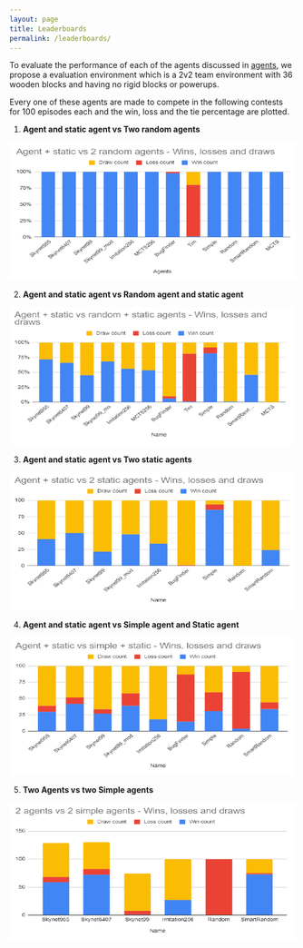 ```yaml
---
layout: page
title: Leaderboards
permalink: /leaderboards/
---
```


To evaluate the performance of each of the agents discussed in [agents](/agents/), we propose a evaluation environment which is a 2v2 team environment with 36 wooden blocks and having no rigid blocks or powerups.

Every one of these agents are made to compete in the following contests for 100 episodes each and the win, loss and the tie percentage are plotted.

1. **Agent and static agent vs Two random agents**

![](/images/res_1.png)

2. **Agent and static agent vs Random agent and static agent**

![](/images/res_2.png)

3. **Agent and static agent vs Two static agents**

![](/images/res_3.png)

4. **Agent and static agent vs Simple agent and Static agent**

![](/images/res_4.png)

5. **Two Agents vs two Simple agents**

![](/images/res_5.png)
